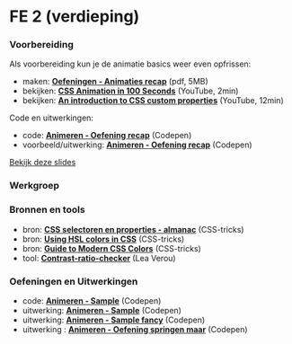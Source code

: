 # FE  2 (verdieping)

### Voorbereiding

Als voorbereiding kun je de animatie basics weer even opfrissen:

-   maken:  **[Oefeningen - Animaties recap](Oefeningen%20Animaties%20recap.pdf)** (pdf, 5MB)
-   bekijken:  **[CSS Animation in 100 Seconds](https://youtu.be/HZHHBwzmJLk)**  (YouTube, 2min)
-   bekijken:  **[An introduction to CSS custom properties](https://youtu.be/PHO6TBq_auI)**  (YouTube, 12min)

Code en uitwerkingen:

-   code:  [**Animeren - Oefening recap**](https://codepen.io/shooft/pen/bGjJWwP) (Codepen)
-   voorbeeld/uitwerking:  **[Animeren - Oefening recap](https://codepen.io/shooft/pen/XWBQRKp)** (Codepen)

[Bekijk deze slides](fe-1-iedereen.pdf)

### Werkgroep

### Bronnen en tools
-   bron:  **[CSS selectoren en properties - almanac](https://css-tricks.com/almanac/)**  (CSS-tricks)
-   bron:  **[Using HSL colors in CSS](https://www.smashingmagazine.com/2021/07/hsl-colors-css/)**  (CSS-tricks)
-   bron:  **[Guide to Modern CSS Colors](https://www.smashingmagazine.com/2021/11/guide-modern-css-colors/)** (CSS-tricks)
-   tool:  [**Contrast-ratio-checker**](https://contrast-ratio.com/)  (Lea Verou)


### Oefeningen en Uitwerkingen


-   code:  **[Animeren - Sample](https://codepen.io/shooft/pen/RwBOVjE)** (Codepen)
-   uitwerking:  **[Animeren - Sample](https://codepen.io/shooft/pen/NWBmjXP)** (Codepen)
-   uitwerking:  **[Animeren - Sample fancy](https://codepen.io/shooft/pen/yLqrbpa)** (Codepen)
-   uitwerking  :  **[Animeren - Oefening springen maar](https://codepen.io/shooft/pen/jOpRmzq)** (Codepen)
